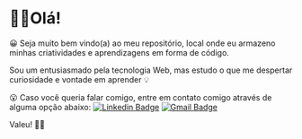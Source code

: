 # 👋🏻Olá!

😀 Seja muito bem vindo(a) ao meu repositório, local onde eu armazeno minhas 
criatividades  e aprendizagens em forma de código. 

Sou um entusiasmado pela tecnologia Web, mas estudo o que me despertar curiosidade e vontade em aprender 💡

😮 Caso você queria falar comigo, entre em contato comigo através de alguma opção abaixo:
[![Linkedin Badge](https://img.shields.io/badge/-Michel%20Câmara-fff?style=flat-square&logo=Linkedin&logoColor=006192&link=http://bit.ly/linkedin-michelcamara/)](http://bit.ly/linkedin-michelcamara/) 
[![Gmail Badge](https://img.shields.io/badge/-michelvictor16@gmail.com-FFF?style=flat-square&logo=Gmail&logoColor=BB001B&link=mailto:michelvictor16@gmail.com)](mailto:diego.schell.f@gmail.com)


Valeu! 🤙🏻
